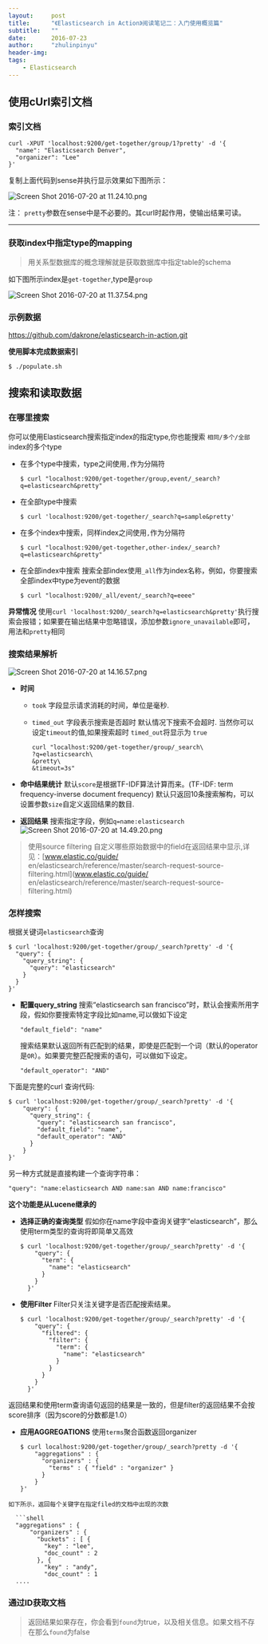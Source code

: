 ```yaml
---
layout:     post
title:      "《Elasticsearch in Action》阅读笔记二：入门使用概览篇"
subtitle:   ""
date:       2016-07-23
author:     "zhulinpinyu"
header-img:
tags:
    - Elasticsearch
---
```


## 使用cUrl索引文档

### 索引文档
```shell
curl -XPUT 'localhost:9200/get-together/group/1?pretty' -d '{
  "name": "Elasticsearch Denver",
  "organizer": "Lee"
}'
```
复制上面代码到sense并执行显示效果如下图所示：

![Screen Shot 2016-07-20 at 11.24.10.png](/img/quiver-image-url/D3BB6D2C4AB6F37F8340FFA7D5C6743C.png)

注： `pretty`参数在sense中是不必要的。其curl时起作用，使输出结果可读。

---

### 获取index中指定type的mapping
> 用关系型数据库的概念理解就是获取数据库中指定table的schema

如下图所示index是`get-together`,type是`group`

![Screen Shot 2016-07-20 at 11.37.54.png](/img/quiver-image-url/9C028CCAA4D9E4347496827E82A81865.png)

### 示例数据

https://github.com/dakrone/elasticsearch-in-action.git

**使用脚本完成数据索引**

```shell
$ ./populate.sh
```

## 搜索和读取数据

### 在哪里搜索
你可以使用Elasticsearch搜索指定index的指定type,你也能搜索 `相同/多个/全部`index的多个type

- 在多个type中搜索，type之间使用`,`作为分隔符

  ```shell
  $ curl "localhost:9200/get-together/group,event/_search?q=elasticsearch&pretty"
  ```
- 在全部type中搜索

  ```shell
  $ curl 'localhost:9200/get-together/_search?q=sample&pretty'
  ```
- 在多个index中搜索，同样index之间使用`,`作为分隔符

  ```shell
  $ curl "localhost:9200/get-together,other-index/_search?q=elasticsearch&pretty"
  ```
- 在全部index中搜索
搜索全部index使用`_all`作为index名称，例如，你要搜索全部index中type为event的数据

  ```shell
  $ curl "localhost:9200/_all/event/_search?q=eeee"
  ```

**异常情况**
使用`curl 'localhost:9200/_search?q=elasticsearch&pretty'`执行搜索会报错；如果要在输出结果中忽略错误，添加参数`ignore_unavailable`即可，用法和`pretty`相同

### 搜索结果解析
![Screen Shot 2016-07-20 at 14.16.57.png](/img/quiver-image-url/BD9FB11C4C5CA56DC08E33FFFED159F9.png)

- **时间**
  - `took` 字段显示请求消耗的时间，单位是毫秒.
  - `timed_out` 字段表示搜索是否超时
    默认情况下搜索不会超时. 当然你可以设定`timeout`的值,如果搜索超时 `timed_out`将显示为 `true`

    ```shell
    curl "localhost:9200/get-together/group/_search\
    ?q=elasticsearch\
    &pretty\
    &timeout=3s"
    ```

- **命中结果统计**
默认`score`是根据TF-IDF算法计算而来。(TF-IDF: term frequency-inverse document frequency)
默认只返回10条搜索解构，可以设置参数`size`自定义返回结果的数目.

- **返回结果**
搜索指定字段，例如`q=name:elasticsearch`
![Screen Shot 2016-07-20 at 14.49.20.png](/img/quiver-image-url/BB40E146A2A18DB078A6E8CC5BFA4B84.png)
> 使用source filtering 自定义哪些原始数据中的field在返回结果中显示,详见：[www.elastic.co/guide/ en/elasticsearch/reference/master/search-request-source-filtering.html](www.elastic.co/guide/ en/elasticsearch/reference/master/search-request-source-filtering.html)

### 怎样搜索

根据关键词`elasticsearch`查询

```shell
$ curl 'localhost:9200/get-together/group/_search?pretty' -d '{
  "query": {
    "query_string": {
      "query": "elasticsearch"
    }
  }
}'
```

- **配置query_string**
  搜索“elasticsearch san francisco”时，默认会搜索所用字段，假如你要搜索特定字段比如name,可以做如下设定

  ```shell
  "default_field": "name"
  ```
  搜索结果默认返回所有匹配到的结果，即使是匹配到一个词（默认的operator是`OR`）。如果要完整匹配搜索的语句，可以做如下设定。

  ```shell
  "default_operator": "AND"
  ```
下面是完整的curl 查询代码:

  ```shell
  $ curl 'localhost:9200/get-together/group/_search?pretty' -d '{
      "query": {
        "query_string": {
          "query": "elasticsearch san francisco",
          "default_field": "name",
          "default_operator": "AND"
        }
      }
  }'
  ```
另一种方式就是直接构建一个查询字符串：

  ```shell
  "query": "name:elasticsearch AND name:san AND name:francisco"
  ```
**这个功能是从Lucene继承的**

- **选择正确的查询类型**
假如你在name字段中查询关键字“elasticsearch”，那么使用term类型的查询将即简单又高效

  ```shell
  $ curl 'localhost:9200/get-together/group/_search?pretty' -d '{
      "query": {
        "term": {
          "name": "elasticsearch"
        }
      }
    }'
  ```

- **使用Filter**
Filter只关注关键字是否匹配搜索结果。

  ```shell
  $ curl 'localhost:9200/get-together/group/_search?pretty' -d '{
      "query": {
        "filtered": {
          "filter": {
            "term": {
              "name": "elasticsearch"
            }
          }
        }
      }
    }'
  ```
返回结果和使用term查询语句返回的结果是一致的，但是filter的返回结果不会按score排序（因为score的分数都是1.0）

- **应用AGGREGATIONS**
使用`terms`聚合函数返回organizer

  ```shell
  $ curl localhost:9200/get-together/group/_search?pretty -d '{
      "aggregations" : {
        "organizers" : {
          "terms" : { "field" : "organizer" }
        }
      }
  }'
```
如下所示，返回每个关键字在指定filed的文档中出现的次数

  ```shell
  "aggregations" : {
      "organizers" : {
        "buckets" : [ {
          "key" : "lee",
          "doc_count" : 2
        }, {
          "key" : "andy",
          "doc_count" : 1
  ....
  ```

### 通过ID获取文档
>返回结果如果存在，你会看到`found`为true，以及相关信息。如果文档不存在那么`found`为false

